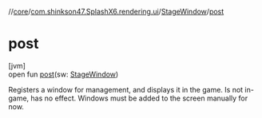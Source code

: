 //[core](../../../index.md)/[com.shinkson47.SplashX6.rendering.ui](../index.md)/[StageWindow](index.md)/[post](post.md)

# post

[jvm]\
open fun [post](post.md)(sw: [StageWindow](index.md))

Registers a window for management, and displays it in the game. Is not in-game, has no effect. Windows must be added to the screen manually for now.

